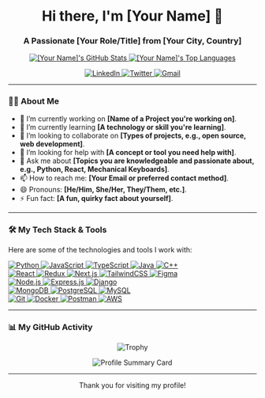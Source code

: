 <h1 align="center">Hi there, I'm [Your Name] 👋</h1>
<h3 align="center">A Passionate [Your Role/Title] from [Your City, Country]</h3>

<p align="center">
  <a href="https://github.com/[your-github-username]">
    <img src="https://github-readme-stats.vercel.app/api?username=[your-github-username]&show_icons=true&theme=radical&hide_border=true&count_private=true" alt="[Your Name]'s GitHub Stats" />
  </a>
  <a href="https://github.com/[your-github-username]">
    <img src="https://github-readme-stats.vercel.app/api/top-langs/?username=[your-github-username]&layout=compact&theme=radical&hide_border=true" alt="[Your Name]'s Top Languages" />
  </a>
</p>

<p align="center">
  <a href="https://linkedin.com/in/[your-linkedin-username]" target="_blank">
    <img src="https://img.shields.io/badge/linkedin-%230077B5.svg?style=for-the-badge&logo=linkedin&logoColor=white" alt="LinkedIn"/>
  </a>
  <a href="https://twitter.com/[your-twitter-handle]" target="_blank">
    <img src="https://img.shields.io/badge/twitter-%231DA1F2.svg?style=for-the-badge&logo=twitter&logoColor=white" alt="Twitter"/>
  </a>
    <a href="mailto:[your-email@example.com]" target="_blank">
    <img src="https://img.shields.io/badge/gmail-%23D14836.svg?style=for-the-badge&logo=gmail&logoColor=white" alt="Gmail"/>
  </a>
</p>

---

### 👨‍💻 About Me

- 🔭 I’m currently working on **[Name of a Project you're working on]**.
- 🌱 I’m currently learning **[A technology or skill you're learning]**.
- 👯 I’m looking to collaborate on **[Types of projects, e.g., open source, web development]**.
- 🤔 I’m looking for help with **[A concept or tool you need help with]**.
- 💬 Ask me about **[Topics you are knowledgeable and passionate about, e.g., Python, React, Mechanical Keyboards]**.
- 📫 How to reach me: **[Your Email or preferred contact method]**.
- 😄 Pronouns: **[He/Him, She/Her, They/Them, etc.]**.
- ⚡ Fun fact: **[A fun, quirky fact about yourself]**.

---

### 🛠️ My Tech Stack & Tools

Here are some of the technologies and tools I work with:

<p align="left">
  <a href="https://www.python.org" target="_blank"> <img src="https://img.shields.io/badge/python-3776AB?style=for-the-badge&logo=python&logoColor=white" alt="Python"/> </a>
  <a href="https://developer.mozilla.org/en-US/docs/Web/JavaScript" target="_blank"> <img src="https://img.shields.io/badge/javascript-%23323330.svg?style=for-the-badge&logo=javascript&logoColor=%23F7DF1E" alt="JavaScript"/> </a>
  <a href="https://www.typescriptlang.org/" target="_blank"> <img src="https://img.shields.io/badge/typescript-%233178C6.svg?style=for-the-badge&logo=typescript&logoColor=white" alt="TypeScript"/> </a>
  <a href="https://www.java.com" target="_blank"> <img src="https://img.shields.io/badge/java-%23ED8B00.svg?style=for-the-badge&logo=openjdk&logoColor=white" alt="Java"/> </a>
  <a href="https://isocpp.org/" target="_blank"> <img src="https://img.shields.io/badge/c++-%2300599C.svg?style=for-the-badge&logo=c%2B%2B&logoColor=white" alt="C++"/> </a>
  <br/>
  <a href="https://reactjs.org/" target="_blank"> <img src="https://img.shields.io/badge/react-%2320232a.svg?style=for-the-badge&logo=react&logoColor=%2361DAFB" alt="React"/> </a>
  <a href="https://redux.js.org" target="_blank"> <img src="https://img.shields.io/badge/redux-%23593d88.svg?style=for-the-badge&logo=redux&logoColor=white" alt="Redux"/> </a>
  <a href="https://nextjs.org/" target="_blank"> <img src="https://img.shields.io/badge/Next-black?style=for-the-badge&logo=next.js&logoColor=white" alt="Next.js"/> </a>
  <a href="https://tailwindcss.com/" target="_blank"> <img src="https://img.shields.io/badge/tailwindcss-%2338B2AC.svg?style=for-the-badge&logo=tailwind-css&logoColor=white" alt="TailwindCSS"/> </a>
  <a href="https://www.figma.com/" target="_blank"> <img src="https://img.shields.io/badge/figma-%23F24E1E.svg?style=for-the-badge&logo=figma&logoColor=white" alt="Figma"/> </a>
  <br/>
  <a href="https://nodejs.org" target="_blank"> <img src="https://img.shields.io/badge/node.js-%23339933.svg?style=for-the-badge&logo=node.js&logoColor=white" alt="Node.js"/> </a>
  <a href="https://expressjs.com" target="_blank"> <img src="https://img.shields.io/badge/express.js-%23404d59.svg?style=for-the-badge&logo=express&logoColor=white" alt="Express.js"/> </a>
  <a href="https://www.djangoproject.com/" target="_blank"> <img src="https://img.shields.io/badge/django-%23092E20.svg?style=for-the-badge&logo=django&logoColor=white" alt="Django"/> </a>
  <br/>
  <a href="https://www.mongodb.com/" target="_blank"> <img src="https://img.shields.io/badge/MongoDB-%234ea94b.svg?style=for-the-badge&logo=mongodb&logoColor=white" alt="MongoDB"/> </a>
  <a href="https://www.postgresql.org" target="_blank"> <img src="https://img.shields.io/badge/postgresql-%23316192.svg?style=for-the-badge&logo=postgresql&logoColor=white" alt="PostgreSQL"/> </a>
  <a href="https://www.mysql.com/" target="_blank"> <img src="https://img.shields.io/badge/mysql-%234479A1.svg?style=for-the-badge&logo=mysql&logoColor=white" alt="MySQL"/> </a>
  <br/>
  <a href="https://git-scm.com/" target="_blank"> <img src="https://img.shields.io/badge/git-%23F05033.svg?style=for-the-badge&logo=git&logoColor=white" alt="Git"/> </a>
  <a href="https://www.docker.com/" target="_blank"> <img src="https://img.shields.io/badge/docker-%232496ED.svg?style=for-the-badge&logo=docker&logoColor=white" alt="Docker"/> </a>
  <a href="https://postman.com" target="_blank"> <img src="https://img.shields.io/badge/postman-FF6C37?style=for-the-badge&logo=postman&logoColor=white" alt="Postman"/> </a>
  <a href="https://aws.amazon.com" target="_blank"> <img src="https://img.shields.io/badge/AWS-%23232F3E.svg?style=for-the-badge&logo=amazon-aws&logoColor=white" alt="AWS"/> </a>
</p>

---

### 📊 My GitHub Activity

<p align="center">
  <img src="https://github-profile-trophy.vercel.app/?username=[your-github-username]&theme=radical&row=1" alt="Trophy" />
</p>

<p align="center">
  <img src="http://github-profile-summary-cards.vercel.app/api/cards/profile-details?username=[your-github-username]&theme=radical" alt="Profile Summary Card" />
</p>

---
<p align="center">
  Thank you for visiting my profile!
</p>
